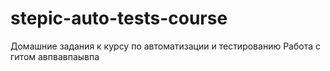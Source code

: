 ﻿# stepic-auto-tests-course
Домашние задания к курсу по автоматизации и тестированию
Работа с гитом
авпвавпаывпа